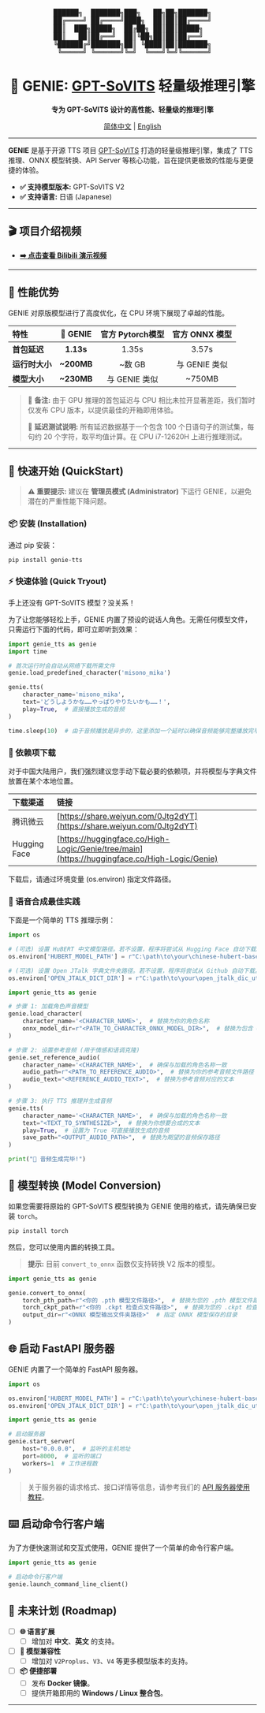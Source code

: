 <div align="center">
<pre>
██████╗  ███████╗███╗   ██╗██╗███████╗
██╔════╝ ██╔════╝████╗  ██║██║██╔════╝
██║  ███╗█████╗  ██╔██╗ ██║██║█████╗  
██║   ██║██╔══╝  ██║╚██╗██║██║██╔══╝  
╚██████╔╝███████╗██║ ╚████║██║███████╗
 ╚═════╝ ╚══════╝╚═╝  ╚═══╝╚═╝╚══════╝
</pre>
</div>

<div align="center">

# 🔮 GENIE: [GPT-SoVITS](https://github.com/RVC-Boss/GPT-SoVITS) 轻量级推理引擎

**专为 GPT-SoVITS 设计的高性能、轻量级的推理引擎**

[简体中文](./README.md) | [English](./README_en.md)

</div>

---

**GENIE** 是基于开源 TTS 项目 [GPT-SoVITS](https://github.com/RVC-Boss/GPT-SoVITS) 打造的轻量级推理引擎，集成了
TTS 推理、ONNX 模型转换、API Server 等核心功能，旨在提供更极致的性能与更便捷的体验。

- **✅ 支持模型版本:** GPT-SoVITS V2
- **✅ 支持语言:** 日语 (Japanese)

---

## 🎬 项目介绍视频

- **[➡️ 点击查看 Bilibili 演示视频](https://www.bilibili.com/video/BV1d2hHzJEz9)**

---

## 🚀 性能优势

GENIE 对原版模型进行了高度优化，在 CPU 环境下展现了卓越的性能。

| 特性        |  🔮 GENIE  | 官方 Pytorch模型 | 官方 ONNX 模型 |
|:----------|:----------:|:------------:|:----------:|
| **首包延迟**  | **1.13s**  |    1.35s     |   3.57s    |
| **运行时大小** | **~200MB** |    ~数 GB     | 与 GENIE 类似 |
| **模型大小**  | **~230MB** |  与 GENIE 类似  |   ~750MB   |

> 📝 **备注:** 由于 GPU 推理的首包延迟与 CPU 相比未拉开显著差距，我们暂时仅发布 CPU 版本，以提供最佳的开箱即用体验。
>
> 📝 **延迟测试说明:** 所有延迟数据基于一个包含 100 个日语句子的测试集，每句约 20 个字符，取平均值计算。在 CPU i7-12620H
> 上进行推理测试。
---

## 🏁 快速开始 (QuickStart)

> **⚠️ 重要提示:** 建议在 **管理员模式 (Administrator)** 下运行 GENIE，以避免潜在的严重性能下降问题。

### 📦 安装 (Installation)

通过 pip 安装：

```bash
pip install genie-tts
```

### ⚡️ 快速体验 (Quick Tryout)

手上还没有 GPT-SoVITS 模型？没关系！

为了让您能够轻松上手，GENIE 内置了预设的说话人角色。无需任何模型文件，只需运行下面的代码，即可立即听到效果：

```python
import genie_tts as genie
import time

# 首次运行时会自动从网络下载所需文件
genie.load_predefined_character('misono_mika')

genie.tts(
    character_name='misono_mika',
    text='どうしようかな……やっぱりやりたいかも……！',
    play=True,  # 直接播放生成的音频
)

time.sleep(10)  # 由于音频播放是异步的，这里添加一个延时以确保音频能够完整播放完毕。
```

### 🔗 依赖项下载

对于中国大陆用户，我们强烈建议您手动下载必要的依赖项，并将模型与字典文件放置在某个本地位置。

| 下载渠道         | 链接                                                                                           |
|:-------------|:---------------------------------------------------------------------------------------------|
| 腾讯微云         | [https://share.weiyun.com/0Jtg2dYT](https://share.weiyun.com/0Jtg2dYT)                       |
| Hugging Face | [https://huggingface.co/High-Logic/Genie/tree/main](https://huggingface.co/High-Logic/Genie) |

下载后，请通过环境变量 (os.environ) 指定文件路径。

### 🎤 语音合成最佳实践

下面是一个简单的 TTS 推理示例：

```python
import os

# (可选) 设置 HuBERT 中文模型路径。若不设置，程序将尝试从 Hugging Face 自动下载。
os.environ['HUBERT_MODEL_PATH'] = r"C:\path\to\your\chinese-hubert-base.onnx"

# (可选) 设置 Open JTalk 字典文件夹路径。若不设置，程序将尝试从 Github 自动下载。
os.environ['OPEN_JTALK_DICT_DIR'] = r"C:\path\to\your\open_jtalk_dic_utf_8-1.11"

import genie_tts as genie

# 步骤 1: 加载角色声音模型
genie.load_character(
    character_name='<CHARACTER_NAME>',  # 替换为你的角色名称
    onnx_model_dir=r"<PATH_TO_CHARACTER_ONNX_MODEL_DIR>",  # 替换为包含 ONNX 模型的文件夹路径
)

# 步骤 2: 设置参考音频 (用于情感和语调克隆)
genie.set_reference_audio(
    character_name='<CHARACTER_NAME>',  # 确保与加载的角色名称一致
    audio_path=r"<PATH_TO_REFERENCE_AUDIO>",  # 替换为你的参考音频文件路径
    audio_text="<REFERENCE_AUDIO_TEXT>",  # 替换为参考音频对应的文本
)

# 步骤 3: 执行 TTS 推理并生成音频
genie.tts(
    character_name='<CHARACTER_NAME>',  # 确保与加载的角色名称一致
    text="<TEXT_TO_SYNTHESIZE>",  # 替换为你想要合成的文本
    play=True,  # 设置为 True 可直接播放生成的音频
    save_path="<OUTPUT_AUDIO_PATH>",  # 替换为期望的音频保存路径
)

print("🎉 音频生成完毕!")
```

## 🔧 模型转换 (Model Conversion)

如果您需要将原始的 GPT-SoVITS 模型转换为 GENIE 使用的格式，请先确保已安装 `torch`。

```bash
pip install torch
```

然后，您可以使用内置的转换工具。

> **提示:** 目前 `convert_to_onnx` 函数仅支持转换 V2 版本的模型。

```python
import genie_tts as genie

genie.convert_to_onnx(
    torch_pth_path=r"<你的 .pth 模型文件路径>",  # 替换为您的 .pth 模型文件路径
    torch_ckpt_path=r"<你的 .ckpt 检查点文件路径>",  # 替换为您的 .ckpt 检查点文件路径
    output_dir=r"<ONNX 模型输出文件夹路径>"  # 指定 ONNX 模型保存的目录
)
```

## 🌐 启动 FastAPI 服务器

GENIE 内置了一个简单的 FastAPI 服务器。

```python
import os

os.environ['HUBERT_MODEL_PATH'] = r"C:\path\to\your\chinese-hubert-base.onnx"
os.environ['OPEN_JTALK_DICT_DIR'] = r"C:\path\to\your\open_jtalk_dic_utf_8-1.11"

import genie_tts as genie

# 启动服务器
genie.start_server(
    host="0.0.0.0",  # 监听的主机地址
    port=8000,  # 监听的端口
    workers=1  # 工作进程数
)
```

> 关于服务器的请求格式、接口详情等信息，请参考我们的 [API 服务器使用教程](./Tutorial/English/API%20Server%20Tutorial.py)。

## ⌨️ 启动命令行客户端

为了方便快速测试和交互式使用，GENIE 提供了一个简单的命令行客户端。

```python
import genie_tts as genie

# 启动命令行客户端
genie.launch_command_line_client()
```

## 📝 未来计划 (Roadmap)

- [ ] **🌐 语言扩展**
    - [ ] 增加对 **中文**、**英文** 的支持。

- [ ] **🚀 模型兼容性**
    - [ ] 增加对 `V2Proplus`、`V3`、`V4` 等更多模型版本的支持。

- [ ] **📦 便捷部署**
    - [ ] 发布 **Docker 镜像**。
    - [ ] 提供开箱即用的 **Windows / Linux 整合包**。

---